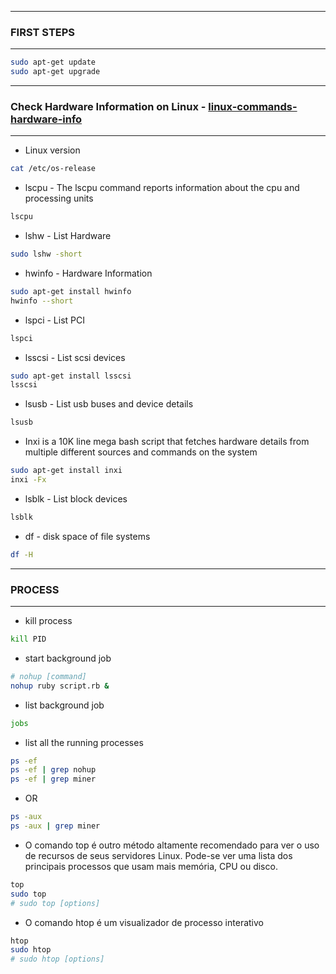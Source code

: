 ------------------------------------------------------------
### FIRST STEPS
------------------------------------------------------------

```bash
sudo apt-get update
sudo apt-get upgrade
```

------------------------------------------------------------
### Check Hardware Information on Linux - [linux-commands-hardware-info](https://www.binarytides.com/linux-commands-hardware-info/)
------------------------------------------------------------

* Linux version
```bash
cat /etc/os-release
```

* lscpu - The lscpu command reports information about the cpu and processing units
```bash
lscpu
```

* lshw - List Hardware
```bash
sudo lshw -short
```

* hwinfo - Hardware Information
```bash
sudo apt-get install hwinfo
hwinfo --short
```

* lspci - List PCI
```bash
lspci
```

* lsscsi - List scsi devices
```bash
sudo apt-get install lsscsi
lsscsi
```

* lsusb - List usb buses and device details
```bash
lsusb
```

* Inxi is a 10K line mega bash script that fetches hardware details from multiple different sources and commands on the system
```bash
sudo apt-get install inxi
inxi -Fx
```

* lsblk - List block devices
```bash
lsblk
```

* df - disk space of file systems
```bash
df -H
```

------------------------------------------------------------
### PROCESS
------------------------------------------------------------

* kill process
```bash
kill PID
```

* start background job
```bash
# nohup [command]
nohup ruby script.rb &
```

* list background job
```bash
jobs
```

* list all the running processes
```bash
ps -ef
ps -ef | grep nohup
ps -ef | grep miner
```

* OR
```bash
ps -aux
ps -aux | grep miner
```

* O comando top é outro método altamente recomendado para ver o uso de recursos de seus servidores Linux. Pode-se ver uma lista dos principais processos que usam mais memória, CPU ou disco.
```bash
top
sudo top
# sudo top [options]
```

* O comando htop é um visualizador de processo interativo
```bash
htop
sudo htop
# sudo htop [options]
```
